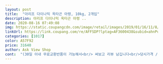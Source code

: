 ```yaml
---
layout: post 
title:  "아리프 다이나믹 옥타곤 아령, 10kg, 2개입" 
description: 아리프 다이나믹 옥타곤 아령 ..
date: 2020-08-16 07:49:08 
img: https://static.coupangcdn.com/image/retail/images/2019/01/16/11/8/428a83b3-a56d-48d7-9570-21b430427d3c.jpg 
linkUrl: https://link.coupang.com/re/AFFSDP?lptag=AF3600438&subid=ahnPublicAsk&pageKey=177200988&itemId=506711252&vendorItemId=4298356144&traceid=V0-113-9e8db0737ac670c9 
categories: [1017] 
color: A57F92 
price: 31640 
author: Ask View Shop 
cont:  "(30일 이내 무료교환반품이 가능해서<br/> 써보고 리뷰 남깁니다<br/>당시가격 /수량  31,140원 / 1개<br/>리뷰일시  2020.<br/>03.<br/>26<br/>배송일시  2019.<br/>05.<br/>09<br/>제품명 아리프 다이나믹 옥타곤 아령, 12kg, 2개입<br/>따로 아령에 몇kg인지 써있지 않기 때문에 다른 아령들과는 크기로 구별하고 있습니다.<br/><br/>많은분들께서 헬스장에서 사용하는 것과는 차이가 많이 난다고 하셔서조금은 걱정은 했습니다.<br/><br/>무게는 12키로그램정도가 맞습니다.<br/><br/>집에서 간단한 운동을 하기 위해서 구매를 하였습니다.<br/><br/><br/> - 구매가  28,500원<br/><br/> - 구매일  2020/05/01<br/><br/> - 도착일  2020/05/02<br/><br/> - 배송비  무료(로켓와우배송)<br/><br/> - 제품명  아리프 다이나믹 옥타곤 아령, 8kg, 2개입<br/>12키로 짜리 2개가 들어가있어 총 24kg입니다.<br/>.<br/><br/>8kg라 엄청 무거워요<br/>8kg아령 2개에 이 가격이면<br/>▼리뷰 시작!▼<br/>.<br/> ★★★.<br/> ★.<br/> ★<br/>〰 제품정보/배송<br/>가장 큰 이유는 로켓와우배송이 된다는 것!<br/>건강하세요<br/>교환해주는 이 유료서비스가 너무 좋아요)<br/>구매 후 대만족 중입니다<br/>그냥 이걸로 구매했습니다^^<br/>그냥 이걸로 선택했습니다<br/>그러니 받자마자 욕실로 가져가셔서<br/>그러려니 하면서 구매를 하였습니다.<br/><br/>그런 제품은 로켓배송 되는 제품중에는 없길래<br/>그런데 이 제품은 그럴 염려가 없네요, 잘 쓰겠습니다.<br/> 많이 파세요 )<br/>그럼 사용하시는데 전혀 문제없고<br/>그리고 두번째는 손잡이 부분이<br/>그립감이 안좋다는 평도 많았지만 저는 조금이라도 아령을 들어올릴때 장갑을 끼고 하기 때문에<br/>근육을 키울게 아니라서 낮은 그램수로 샀고<br/>기억하기 위해 쓰는 목적이 첫번째입니다!<br/>기존에 쓰던 둥근 헤드형 덤벨들은 눕혀서 보관할 때에 지면이 조금이라도 경사가 있으면 굴러서 이동을 해버려 늘 세워서 보관해두었는데, 이 경우에 자칫하다가 덤벨이 넘어져버리는 경우가 왕왕 있어 위험할 뻔한 경우가 혹 있었어요.<br/><br/>깨끗하게 샤워시켜주세요<br/>남편은 양손에 하나씩 들고 운동을 하네요ㅎㅎ<br/>남편이 블랙색상을 워낙 좋아해서요<br/>다만 단점은 어떤 까만때가 계속 묻어나옵니다<br/>다양한 8kg의 아령이 있었지만<br/>라인을 잡아주는 운동을 할거라서<br/>마감은 플라스틱으로 되어있고 약간씩 플라스틱이 뜯어진것 같은 마감을 보여주기도 했습니다.<br/><br/>맨손으로 했을때도 양옆의 무게균형이 잘 맞는 느낌이었습니다.<br/><br/>상품에 하자가 있을 때<br/>설리뷰입니다❤<br/>손잡이 부분이 미끄러우시면<br/>실물과 사진과 다를 시 묻지도 따지지도 않고<br/>실버로 되어있는 조금 더 저렴한 제품도 있었는데<br/>실버제품보다 블랙이 괜찮지 않을까 해서<br/>아령의 크기는 꽤 큰편이고<br/>압축을 많이 시켰다고 하나 어쩐다나... <br/><br/>엄청 저렴한거기도 하구요!<br/>여러분들 열심히 운동해서 면역력 키우고<br/>연두색 컬러인데 실물이 더 예쁘네요<br/>요즘 돈 더 투자하시면 8kg이지만<br/>요즘 코로나 사태로 인해서<br/>이 제품을 선택하게 된 건,<br/>이정도면 충분하다고 합니다^^<br/>일단은 배송을 해주신 쿠팡맨께 감사의 인사올립니다... <br/>... <br/>... <br/>.<br/><br/>작은 아령도 있더라고요<br/>저는 로켓배송제품만 구매하기 때문이예요<br/>저는 양손으로 하나를 드는데<br/>저에겐 1kg가 살짝 무겁게 느껴지더라고요<br/>접착형 밴드를 붙여서 미끄럼방지해주세요<br/>정확히는 잘 모르겠어요<br/>제품에 대해 저 자신이<br/>참고로 저는 필의 뷰티덤벨 0.<br/>5kg으로 구매했고<br/>처음 받으시면 기름칠 한 것 마냥 엄청 미끄러워요<br/>크게 안좋다는 느낌은 없었습니다.<br/><br/>판매자와 입씨름 하지 않아도 되고<br/>하지만 그냥 크게... <br/>문제될건 아닌거같았습니다.<br/><br/>하지만... <br/> 당연히 일반 쇠로 되어있는 아령과는 차이가 있을거라는 기본적인 생각으로<br/>헤드가 팔각형이라 눕혀서 보관 중에 굴러갈 염려가 없어서 편하고 안전하네요.<br/><br/>헤비리뷰어 / 리얼리뷰어<br/>헬스장이 휴관을 하고있는데, 집에서 간단히 운동을 할 수있어서 좋습니다.<br/><br/>현명한 소비를 하자<br/> -<br/>" 
---
```

